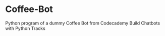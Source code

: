 # Coffee-Bot
Python program of a dummy Coffee Bot
from Codecademy Build Chatbots with Python Tracks
